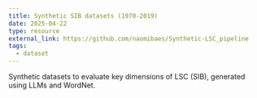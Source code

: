 ```yaml
---
title: Synthetic SIB datasets (1970-2019)
date: 2025-04-22
type: resource
external_link: https://github.com/naomibaes/Synthetic-LSC_pipeline
tags:
  - dataset
---
```


Synthetic datasets to evaluate key dimensions of LSC (SIB), generated using LLMs and WordNet. 

<!--more-->
